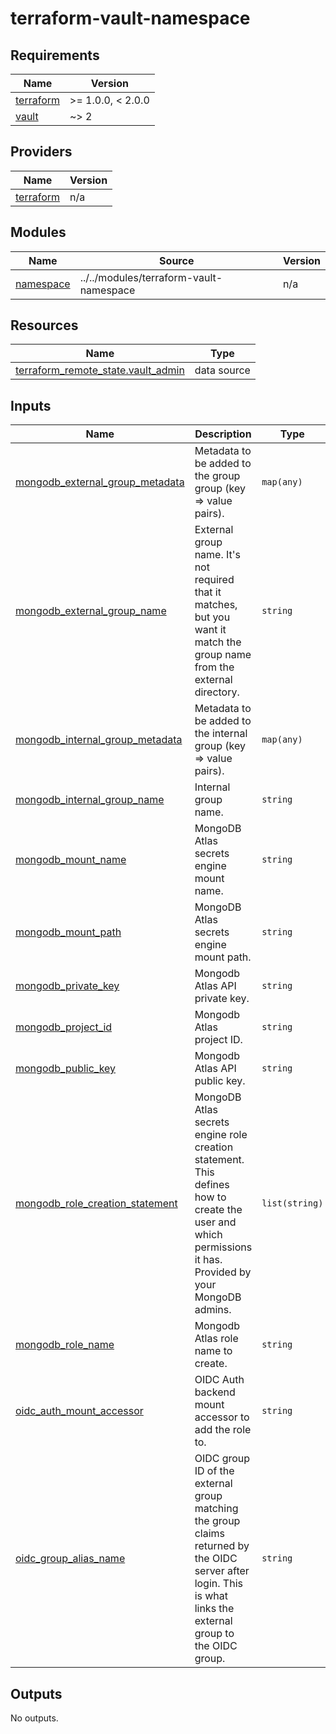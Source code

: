 # terraform-vault-namespace

<!-- BEGINNING OF PRE-COMMIT-TERRAFORM DOCS HOOK -->
## Requirements

| Name | Version |
|------|---------|
| <a name="requirement_terraform"></a> [terraform](#requirement\_terraform) | >= 1.0.0, < 2.0.0 |
| <a name="requirement_vault"></a> [vault](#requirement\_vault) | ~> 2 |

## Providers

| Name | Version |
|------|---------|
| <a name="provider_terraform"></a> [terraform](#provider\_terraform) | n/a |

## Modules

| Name | Source | Version |
|------|--------|---------|
| <a name="module_namespace"></a> [namespace](#module\_namespace) | ../../modules/terraform-vault-namespace | n/a |

## Resources

| Name | Type |
|------|------|
| [terraform_remote_state.vault_admin](https://registry.terraform.io/providers/hashicorp/terraform/latest/docs/data-sources/remote_state) | data source |

## Inputs

| Name | Description | Type | Default | Required |
|------|-------------|------|---------|:--------:|
| <a name="input_mongodb_external_group_metadata"></a> [mongodb\_external\_group\_metadata](#input\_mongodb\_external\_group\_metadata) | Metadata to be added to the group group (key => value pairs). | `map(any)` | `{}` | no |
| <a name="input_mongodb_external_group_name"></a> [mongodb\_external\_group\_name](#input\_mongodb\_external\_group\_name) | External group name. It's not required that it matches, but you want it match the group name from the external directory. | `string` | n/a | yes |
| <a name="input_mongodb_internal_group_metadata"></a> [mongodb\_internal\_group\_metadata](#input\_mongodb\_internal\_group\_metadata) | Metadata to be added to the internal group (key => value pairs). | `map(any)` | `{}` | no |
| <a name="input_mongodb_internal_group_name"></a> [mongodb\_internal\_group\_name](#input\_mongodb\_internal\_group\_name) | Internal group name. | `string` | n/a | yes |
| <a name="input_mongodb_mount_name"></a> [mongodb\_mount\_name](#input\_mongodb\_mount\_name) | MongoDB Atlas secrets engine mount name. | `string` | `"mongodb"` | no |
| <a name="input_mongodb_mount_path"></a> [mongodb\_mount\_path](#input\_mongodb\_mount\_path) | MongoDB Atlas secrets engine mount path. | `string` | `"mongodb"` | no |
| <a name="input_mongodb_private_key"></a> [mongodb\_private\_key](#input\_mongodb\_private\_key) | Mongodb Atlas API private key. | `string` | n/a | yes |
| <a name="input_mongodb_project_id"></a> [mongodb\_project\_id](#input\_mongodb\_project\_id) | Mongodb Atlas project ID. | `string` | n/a | yes |
| <a name="input_mongodb_public_key"></a> [mongodb\_public\_key](#input\_mongodb\_public\_key) | Mongodb Atlas API public key. | `string` | n/a | yes |
| <a name="input_mongodb_role_creation_statement"></a> [mongodb\_role\_creation\_statement](#input\_mongodb\_role\_creation\_statement) | MongoDB Atlas secrets engine role creation statement. This defines how to create the user and which permissions it has. Provided by your MongoDB admins. | `list(string)` | n/a | yes |
| <a name="input_mongodb_role_name"></a> [mongodb\_role\_name](#input\_mongodb\_role\_name) | Mongodb Atlas role name to create. | `string` | `"mongodb"` | no |
| <a name="input_oidc_auth_mount_accessor"></a> [oidc\_auth\_mount\_accessor](#input\_oidc\_auth\_mount\_accessor) | OIDC Auth backend mount accessor to add the role to. | `string` | n/a | yes |
| <a name="input_oidc_group_alias_name"></a> [oidc\_group\_alias\_name](#input\_oidc\_group\_alias\_name) | OIDC group ID of the external group matching the group claims returned by the OIDC server after login. This is what links the external group to the OIDC group. | `string` | n/a | yes |

## Outputs

No outputs.
<!-- END OF PRE-COMMIT-TERRAFORM DOCS HOOK -->
